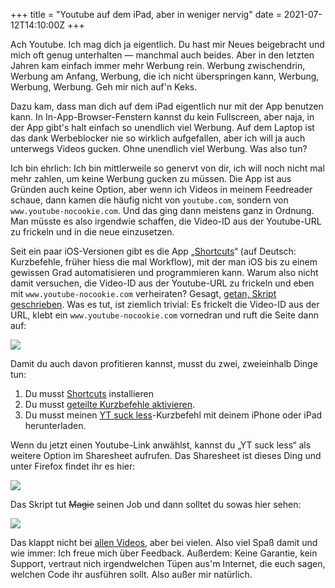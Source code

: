 +++
title = "Youtube auf dem iPad, aber in weniger nervig"
date = 2021-07-12T14:10:00Z
+++

Ach Youtube. Ich mag dich ja eigentlich. Du hast mir Neues beigebracht und mich oft genug unterhalten — manchmal auch beides. Aber in den letzten Jahren kam einfach immer mehr Werbung rein. Werbung zwischendrin, Werbung am Anfang, Werbung, die ich nicht überspringen kann, Werbung, Werbung, Werbung. Geh mir nich auf'n Keks.

Dazu kam, dass man dich auf dem iPad eigentlich nur mit der App benutzen kann. In In-App-Browser-Fenstern kannst du kein Fullscreen, aber naja, in der App gibt's halt einfach so unendlich viel Werbung. Auf dem Laptop ist das dank Werbeblocker nie so wirklich aufgefallen, aber ich will ja auch unterwegs Videos gucken. Ohne unendlich viel Werbung. Was also tun?

Ich bin ehrlich: Ich bin mittlerweile so genervt von dir, ich will noch nicht mal mehr zahlen, um keine Werbung gucken zu müssen. Die App ist aus Gründen auch keine Option, aber wenn ich Videos in meinem Feedreader schaue, dann kamen die häufig nicht von `youtube.com`, sondern von `www.youtube-nocookie.com`. Und das ging dann meistens ganz in Ordnung. Man müsste es also irgendwie schaffen, die Video-ID aus der Youtube-URL zu frickeln und in die neue einzusetzen.

Seit ein paar iOS-Versionen gibt es die App „[Shortcuts](https://en.wikipedia.org/wiki/Shortcuts_(app))“ (auf Deutsch: Kurzbefehle, früher hiess die mal Workflow), mit der man iOS bis zu einem gewissen Grad automatisieren und programmieren kann. Warum also nicht damit versuchen, die Video-ID aus der Youtube-URL zu frickeln und eben mit `www.youtube-nocookie.com` verheiraten? Gesagt, [getan, Skript geschrieben](https://www.icloud.com/shortcuts/85396b66584e4dadaf857f45cbe1ed72). Was es tut, ist ziemlich trivial: Es frickelt die Video-ID aus der URL, klebt ein `www.youtube-nocookie.com` vornedran und ruft die Seite dann auf:

![](yt_suck_less_shortcut.jpeg)

Damit du auch davon profitieren kannst, musst du zwei, zweieinhalb Dinge tun:

1. Du musst [Shortcuts](https://apps.apple.com/app/shortcuts/id915249334) installieren
2. Du musst [geteilte Kurzbefehle aktivieren](https://support.apple.com/de-de/guide/shortcuts/apdfeb05586f/ios).
3. Du musst meinen [YT suck less](https://www.icloud.com/shortcuts/85396b66584e4dadaf857f45cbe1ed72)-Kurzbefehl mit deinem iPhone oder iPad herunterladen.

Wenn du jetzt einen Youtube-Link anwählst, kannst du „YT suck less“ als weitere Option im Sharesheet aufrufen. Das Sharesheet ist dieses Ding und unter Firefox findet ihr es hier:

![](yt_suck.PNG)

Das Skript tut <del>Magie</del> seinen Job und dann solltet du sowas hier sehen:

![](yt_suck_less.PNG)

Das klappt nicht bei [allen Videos](https://www.youtube.com/watch?v=dQw4w9WgXcQ), aber bei vielen. Also viel Spaß damit und wie immer: Ich freue mich über Feedback. Außerdem: Keine Garantie, kein Support, vertraut nich irgendwelchen Tüpen aus'm Internet, die euch sagen, welchen Code ihr ausführen sollt. Also außer mir natürlich.
